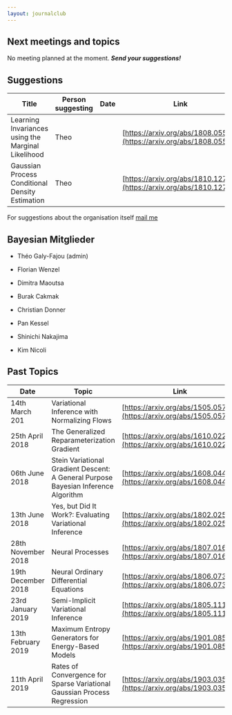 ```yaml
---
layout: journalclub
---
```



## Next meetings and topics

No meeting planned at the moment. ***Send your suggestions!***

## Suggestions

| Title | Person suggesting | Date | Link |
| --- | --- | --- | --- |
| Learning Invariances using the Marginal Likelihood | Theo | | [https://arxiv.org/abs/1808.05563](https://arxiv.org/abs/1808.05563) |
| Gaussian Process Conditional Density Estimation | Theo | | [https://arxiv.org/abs/1810.12750](https://arxiv.org/abs/1810.12750) |

For suggestions about the organisation itself [mail me](theo.galyfajou@gmail.com)

## Bayesian Mitglieder

- Théo Galy-Fajou (admin)

- Florian Wenzel

- Dimitra Maoutsa

- Burak Cakmak

- Christian Donner

- Pan Kessel

- Shinichi Nakajima

-  Kim Nicoli

## Past Topics
| Date | Topic | Link | Moderator |
| --- | --- | --- | --- |
| 14th March 201 | Variational Inference with Normalizing Flows | [https://arxiv.org/abs/1505.05770](https://arxiv.org/abs/1505.05770) | Moderator : Florian |
| 25th April 2018 | The Generalized Reparameterization Gradient |  [https://arxiv.org/abs/1610.02287](https://arxiv.org/abs/1610.02287) | Moderator : Théo |
| 06th June 2018 | Stein Variational Gradient Descent: A General Purpose Bayesian Inference Algorithm |  [https://arxiv.org/abs/1608.04471](https://arxiv.org/abs/1608.04471) | Moderator : Dimitra |
| 13th June 2018 | Yes, but Did It Work?: Evaluating Variational Inference | [https://arxiv.org/abs/1802.02538](https://arxiv.org/abs/1802.02538) |Moderator : Theo |
| 28th November 2018 | Neural Processes | [https://arxiv.org/abs/1807.01622](https://arxiv.org/abs/1807.01622) | Moderator : Theo |
| 19th December 2018 | Neural Ordinary Differential Equations | [https://arxiv.org/abs/1806.07366](https://arxiv.org/abs/1806.07366) | Moderator : Florian |
| 23rd January 2019 | Semi-Implicit Variational Inference | [https://arxiv.org/abs/1805.11183](https://arxiv.org/abs/1805.11183) | Moderator : Christian |
| 13th February 2019 | Maximum Entropy Generators for Energy-Based Models | [https://arxiv.org/abs/1901.08508](https://arxiv.org/abs/1901.08508) | Moderator : Pan |
| 11th April 2019 | Rates of Convergence for Sparse Variational Gaussian Process Regression | [https://arxiv.org/abs/1903.03571](https://arxiv.org/abs/1903.03571) | Moderator : Theo |


